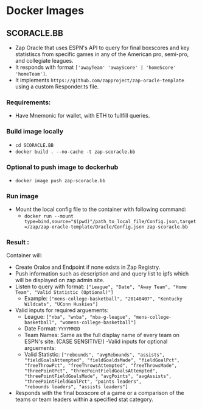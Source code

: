 # Docker Images
## SCORACLE.BB
- Zap Oracle that uses ESPN's API to query for final boxscores and key statistiscs from specific games in any of the American pro, semi-pro, and collegiate leagues.
- It responds with format `['awayTeam' 'awayScore' | 'homeScore' 'homeTeam']`.
- It implements `https://github.com/zapproject/zap-oracle-template` using a custom Responder.ts file.
### Requirements: 
- Have Mnemonic for wallet, with ETH to fullfill queries.
### Build image locally
- `cd SCORACLE.BB`
- `docker build . --no-cache -t zap-scoracle.bb`
### Optional to push image to dockerhub
- `docker image push zap-scoracle.bb`
### Run image
- Mount the local config file to the container with following command: 
    + `docker run --mount type=bind,source="$(pwd)"/path_to_local_file/Config.json,target=/zap/zap-oracle-template/Oracle/Config.json zap-scoracle.bb`
### Result :
Container will:  
- Create Oralce and Endpoint if none exists in Zap Registry.
- Push information such as description and and query list to ipfs which will be displayed on zap admin site.
- Listen to query with format: `["League", "Date", "Away Team", "Home Team", "Valid Statistic (Optional)"]`
    + Example: `["mens-college-basketball", "20140407", "Kentucky Wildcats", "UConn Huskies"]`
- Valid inputs for required arguements:
    + League: `["nba", "wnba", "nba-g-league", "mens-college-basketball", "womens-college-basketball"]`
    + Date Format: `YYYYMMDD`
    + Team Names: Same as the full display name of every team on ESPN's site. (CASE SENSITIVE!)
-Valid inputs for optional arguements:
    + Valid Statistic: ```["rebounds", "avgRebounds", "assists", "fieldGoalsAttempted", "fieldGoaldsMade", "fieldGoalPct", "freeThrowPct", "freeThrowsAttempted", "freeThrowsMade", "threePointPct", "threePointFieldGoalsAttempted", "threePointFieldGoalsMade", "avgPoints", "avgAssists", "threePointFieldGoalPct", "points leaders",                "rebounds leaders", "assists leaders"]```
- Responds with the final boxscore of a game or a comparison of the teams or team leaders within a specified stat category.
